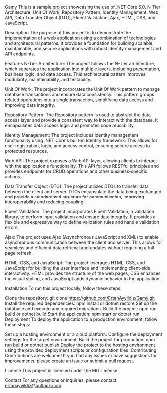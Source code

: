 Gamy
This is a sample project showcasing the use of .NET Core 6.0, N-Tier Architecture, Unit Of Work, Repository Pattern, Identity Management, Web API, Data Transfer Object (DTO), Fluent Validation, Ajax, HTML, CSS, and JavaScript.

Description
The purpose of this project is to demonstrate the implementation of a web application using a combination of technologies and architectural patterns. It provides a foundation for building scalable, maintainable, and secure applications with robust identity management and API endpoints.

Features
N-Tier Architecture: The project follows the N-Tier architecture, which separates the application into multiple layers, including presentation, business logic, and data access. This architectural pattern improves modularity, maintainability, and testability.

Unit Of Work: The project incorporates the Unit Of Work pattern to manage database transactions and ensure data consistency. This pattern groups related operations into a single transaction, simplifying data access and improving data integrity.

Repository Pattern: The Repository pattern is used to abstract the data access layer and provide a consistent way to interact with the database. It encapsulates data access logic and promotes code reusability.

Identity Management: The project includes identity management functionality using .NET Core's built-in Identity framework. This allows for user registration, login, and access control, ensuring secure access to protected resources.

Web API: The project exposes a Web API layer, allowing clients to interact with the application's functionality. This API follows RESTful principles and provides endpoints for CRUD operations and other business-specific actions.

Data Transfer Object (DTO): The project utilizes DTOs to transfer data between the client and server. DTOs encapsulate the data being exchanged and provide a standardized structure for communication, improving interoperability and reducing coupling.

Fluent Validation: The project incorporates Fluent Validation, a validation library, to perform input validation and ensure data integrity. It provides a flexible and expressive way to define validation rules and handle validation errors.

Ajax: The project uses Ajax (Asynchronous JavaScript and XML) to enable asynchronous communication between the client and server. This allows for seamless and efficient data retrieval and updates without requiring a full page refresh.

HTML, CSS, and JavaScript: The project leverages HTML, CSS, and JavaScript for building the user interface and implementing client-side interactivity. HTML provides the structure of the web pages, CSS enhances the visual styling, and JavaScript adds dynamic behavior to the application.

Installation
To run this project locally, follow these steps:

Clone the repository: git clone https://github.com/ErtanAyyildiz/Gamy.git
Install the required dependencies: npm install or dotnet restore
Set up the database and execute any required migrations.
Build the project: npm run build or dotnet build
Start the application: npm start or dotnet run
Deployment
To deploy the application to a production environment, follow these steps:

Set up a hosting environment or a cloud platform.
Configure the deployment settings for the target environment.
Build the project for production: npm run build or dotnet publish
Deploy the project to the hosting environment using the provided deployment scripts or configuration files.
Contributing
Contributions are welcome! If you find any issues or have suggestions for improvements, please create an issue or submit a pull request.

License
This project is licensed under the MIT License.

Contact
For any questions or inquiries, please contact ertanayyildiz@outlook.com
